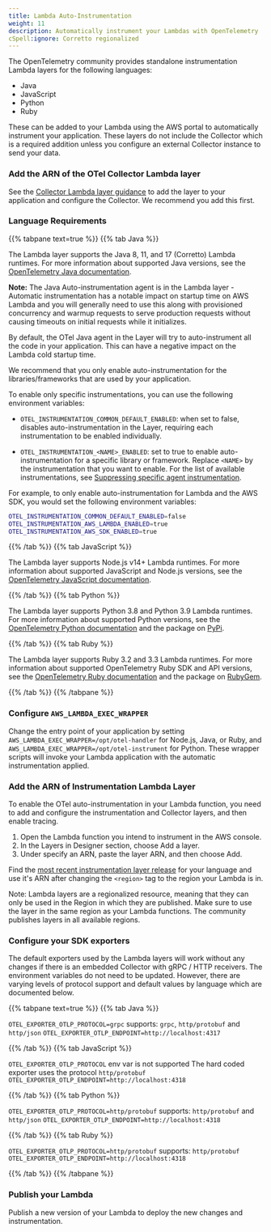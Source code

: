 ```yaml
---
title: Lambda Auto-Instrumentation
weight: 11
description: Automatically instrument your Lambdas with OpenTelemetry
cSpell:ignore: Corretto regionalized
---
```


The OpenTelemetry community provides standalone instrumentation Lambda layers
for the following languages:

- Java
- JavaScript
- Python
- Ruby

These can be added to your Lambda using the AWS portal to automatically
instrument your application. These layers do not include the Collector which is
a required addition unless you configure an external Collector instance to send
your data.

### Add the ARN of the OTel Collector Lambda layer

See the [Collector Lambda layer guidance](../lambda-collector/) to add the layer
to your application and configure the Collector. We recommend you add this
first.

### Language Requirements

{{% tabpane text=true %}} {{% tab Java %}}

The Lambda layer supports the Java 8, 11, and 17 (Corretto) Lambda runtimes. For
more information about supported Java versions, see the
[OpenTelemetry Java documentation](/docs/languages/java/).

**Note:** The Java Auto-instrumentation agent is in the Lambda layer - Automatic
instrumentation has a notable impact on startup time on AWS Lambda and you will
generally need to use this along with provisioned concurrency and warmup
requests to serve production requests without causing timeouts on initial
requests while it initializes.

By default, the OTel Java agent in the Layer will try to auto-instrument all the
code in your application. This can have a negative impact on the Lambda cold
startup time.

We recommend that you only enable auto-instrumentation for the
libraries/frameworks that are used by your application.

To enable only specific instrumentations, you can use the following environment
variables:

- `OTEL_INSTRUMENTATION_COMMON_DEFAULT_ENABLED`: when set to false, disables
  auto-instrumentation in the Layer, requiring each instrumentation to be
  enabled individually.
- `OTEL_INSTRUMENTATION_<NAME>_ENABLED`: set to true to enable
  auto-instrumentation for a specific library or framework. Replace `<NAME>` by
  the instrumentation that you want to enable. For the list of available
  instrumentations, see [Suppressing specific agent instrumentation][1].

  [1]:
    /docs/zero-code/java/agent/disable/#suppressing-specific-agent-instrumentation

For example, to only enable auto-instrumentation for Lambda and the AWS SDK, you
would set the following environment variables:

```sh
OTEL_INSTRUMENTATION_COMMON_DEFAULT_ENABLED=false
OTEL_INSTRUMENTATION_AWS_LAMBDA_ENABLED=true
OTEL_INSTRUMENTATION_AWS_SDK_ENABLED=true
```

{{% /tab %}} {{% tab JavaScript %}}

The Lambda layer supports Node.js v14+ Lambda runtimes. For more information
about supported JavaScript and Node.js versions, see the
[OpenTelemetry JavaScript documentation](https://github.com/open-telemetry/opentelemetry-js).

{{% /tab %}} {{% tab Python %}}

The Lambda layer supports Python 3.8 and Python 3.9 Lambda runtimes. For more
information about supported Python versions, see the
[OpenTelemetry Python documentation](https://github.com/open-telemetry/opentelemetry-python/blob/main/README.md#supported-runtimes)
and the package on [PyPi](https://pypi.org/project/opentelemetry-api/).

{{% /tab %}} {{% tab Ruby %}}

The Lambda layer supports Ruby 3.2 and 3.3 Lambda runtimes. For more information
about supported OpenTelemetry Ruby SDK and API versions, see the
[OpenTelemetry Ruby documentation](https://github.com/open-telemetry/opentelemetry-ruby/blob/main/README.md#compatibility)
and the package on [RubyGem](https://rubygems.org/search?query=opentelemetry).

{{% /tab %}} {{% /tabpane %}}

### Configure `AWS_LAMBDA_EXEC_WRAPPER`

Change the entry point of your application by setting
`AWS_LAMBDA_EXEC_WRAPPER=/opt/otel-handler` for Node.js, Java, or Ruby, and
`AWS_LAMBDA_EXEC_WRAPPER=/opt/otel-instrument` for Python. These wrapper scripts
will invoke your Lambda application with the automatic instrumentation applied.

### Add the ARN of Instrumentation Lambda Layer

To enable the OTel auto-instrumentation in your Lambda function, you need to add
and configure the instrumentation and Collector layers, and then enable tracing.

1. Open the Lambda function you intend to instrument in the AWS console.
2. In the Layers in Designer section, choose Add a layer.
3. Under specify an ARN, paste the layer ARN, and then choose Add.

Find the
[most recent instrumentation layer release](https://github.com/open-telemetry/opentelemetry-lambda/releases)
for your language and use it's ARN after changing the `<region>` tag to the
region your Lambda is in.

Note: Lambda layers are a regionalized resource, meaning that they can only be
used in the Region in which they are published. Make sure to use the layer in
the same region as your Lambda functions. The community publishes layers in all
available regions.

### Configure your SDK exporters

The default exporters used by the Lambda layers will work without any changes if
there is an embedded Collector with gRPC / HTTP receivers. The environment
variables do not need to be updated. However, there are varying levels of
protocol support and default values by language which are documented below.

{{% tabpane text=true %}} {{% tab Java %}}

`OTEL_EXPORTER_OTLP_PROTOCOL=grpc` supports: `grpc`, `http/protobuf` and
`http/json` `OTEL_EXPORTER_OTLP_ENDPOINT=http://localhost:4317`

{{% /tab %}} {{% tab JavaScript %}}

`OTEL_EXPORTER_OTLP_PROTOCOL` env var is not supported The hard coded exporter
uses the protocol `http/protobuf`
`OTEL_EXPORTER_OTLP_ENDPOINT=http://localhost:4318`

{{% /tab %}} {{% tab Python %}}

`OTEL_EXPORTER_OTLP_PROTOCOL=http/protobuf` supports: `http/protobuf` and
`http/json` `OTEL_EXPORTER_OTLP_ENDPOINT=http://localhost:4318`

{{% /tab %}} {{% tab Ruby %}}

`OTEL_EXPORTER_OTLP_PROTOCOL=http/protobuf` supports: `http/protobuf`
`OTEL_EXPORTER_OTLP_ENDPOINT=http://localhost:4318`

{{% /tab %}} {{% /tabpane %}}

### Publish your Lambda

Publish a new version of your Lambda to deploy the new changes and
instrumentation.
